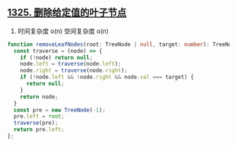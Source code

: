 ## [1325. 删除给定值的叶子节点](https://leetcode.cn/problems/delete-leaves-with-a-given-value/description/)

1. 时间复杂度 o(n) 空间复杂度 o(n)
```ts
function removeLeafNodes(root: TreeNode | null, target: number): TreeNode | null {
  const traverse = (node) => {
    if (!node) return null;
    node.left = traverse(node.left);
    node.right = traverse(node.right);
    if (!node.left && !node.right && node.val === target) {
      return null;
    }
    return node;
  }
  const pre = new TreeNode(-1);
  pre.left = root;
  traverse(pre);
  return pre.left;
};
```